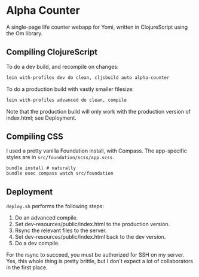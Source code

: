 # Alpha Counter

A single-page life counter webapp for Yomi, written in ClojureScript using the
Om library.

## Compiling ClojureScript

To do a dev build, and recompile on changes:

```sh
lein with-profiles dev do clean, cljsbuild auto alpha-counter
```

To do a production build with vastly smaller filesize:

```sh
lein with-profiles advanced do clean, compile
```

Note that the production build will only work with the production version of
index.html; see Deployment.

## Compiling CSS

I used a pretty vanilla Foundation install, with Compass. The app-specific
styles are in `src/foundation/scss/app.scss`.

```
bundle install # naturally
bundle exec compass watch src/foundation
```

## Deployment

`deploy.sh` performs the following steps:

1. Do an advanced compile.
1. Set dev-resources/public/index.html to the production version.
1. Rsync the relevant files to the server.
1. Set dev-resources/public/index.html back to the dev version.
1. Do a dev compile.

For the rsync to succeed, you must be authorized for SSH on my server. Yes, this
whole thing is pretty brittle, but I don't expect a lot of collaborators in the
first place.
